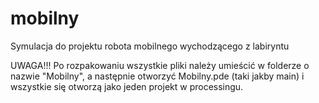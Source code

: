 # mobilny
Symulacja do projektu robota mobilnego wychodzącego z labiryntu

UWAGA!!!
Po rozpakowaniu wszystkie pliki należy umieścić w folderze
o nazwie "Mobilny", a następnie otworzyć Mobilny.pde (taki jakby main)
i wszystkie się otworzą jako jeden projekt w processingu.
